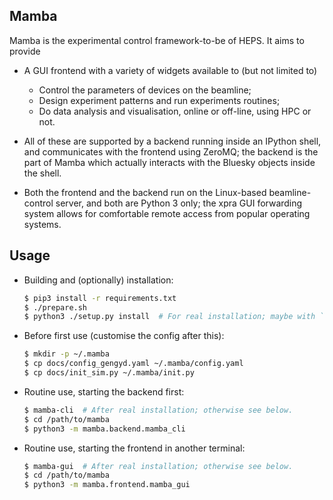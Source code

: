 ## Mamba

Mamba is the experimental control framework-to-be of HEPS. It aims to provide

* A GUI frontend with a variety of widgets available to (but not limited to)
  - Control the parameters of devices on the beamline;
  - Design experiment patterns and run experiments routines;
  - Do data analysis and visualisation, online or off-line, using HPC or not.

* All of these are supported by a backend running inside an IPython shell,
  and communicates with the frontend using ZeroMQ; the backend is the part
  of Mamba which actually interacts with the Bluesky objects inside the shell.

* Both the frontend and the backend run on the Linux-based beamline-control
  server, and both are Python 3 only; the xpra GUI forwarding system allows
  for comfortable remote access from popular operating systems.

## Usage

* Building and (optionally) installation:
    ```sh
    $ pip3 install -r requirements.txt
    $ ./prepare.sh
    $ python3 ./setup.py install  # For real installation; maybe with `--user`.
    ```

* Before first use (customise the config after this):
    ```sh
    $ mkdir -p ~/.mamba
    $ cp docs/config_gengyd.yaml ~/.mamba/config.yaml
    $ cp docs/init_sim.py ~/.mamba/init.py
    ```

* Routine use, starting the backend first:
    ```sh
    $ mamba-cli  # After real installation; otherwise see below.
    $ cd /path/to/mamba
    $ python3 -m mamba.backend.mamba_cli
    ```

* Routine use, starting the frontend in another terminal:
    ```sh
    $ mamba-gui  # After real installation; otherwise see below.
    $ cd /path/to/mamba
    $ python3 -m mamba.frontend.mamba_gui
    ```

